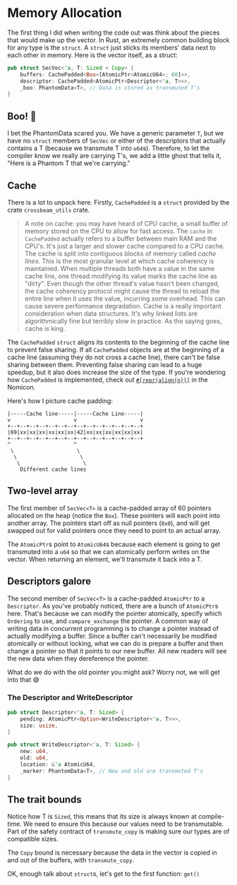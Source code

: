 # Memory Allocation

The first thing I did when writing the code out was think about the pieces that
would make up the vector. In Rust, an extremely common building block for any
type is the `struct`. A `struct` just sticks its members' data next to each
other in memory. Here is the vector itself, as a struct:

```rust
pub struct SecVec<'a, T: Sized + Copy> {
    buffers: CachePadded<Box<[AtomicPtr<AtomicU64>; 60]>>,
    descriptor: CachePadded<AtomicPtr<Descriptor<'a, T>>>,
    _boo: PhantomData<T>, // Data is stored as transmuted T's
}
```

## Boo! 👻

I bet the PhantomData scared you. We have a generic parameter `T`, but we have no
`struct` members of `SecVec` or either of the descriptors that actually contains
a T (because we transmute T into `u64`s). Therefore, to let the compiler know we
really are carrying T's, we add a little ghost that tells it, "Here is a Phantom
T that we're carrying."

## Cache

There is a lot to unpack here. Firstly, `CachePadded` is a `struct` provided by
the crate `crossbeam_utils` crate.

> A note on cache: you may have heard of CPU cache, a small buffer of memory
> stored on the CPU to allow for fast access. The `cache` in `CachePadded`
> actually refers to a buffer between main RAM and the CPU's. It's just a larger
> and slower cache compared to a CPU cache. The cache is split into contiguous
> blocks of memory called _cache lines_. This is the most granular level at
> which cache coherency is maintained. When multiple threads both have a value
> in the same cache line, one thread modifying its value marks the cache line as
> "dirty". Even though the other thread's value hasn't been changed, the cache
> coherency protocol might cause the thread to reload the entire line when it
> uses the value, incurring some overhead. This can cause severe performance
> degradation. Cache is a really important consideration when data structures.
> It's why linked lists are algorithmically fine but terribly slow in practice.
> As the saying goes, cache is king.

The `CachePadded` `struct` aligns its contents to the beginning of the cache
line to prevent false sharing. If all `CachePadded` objects are at the beginning
of a cache line (assuming they do not cross a cache line), there can't be false
sharing between them. Preventing false sharing can lead to a huge speedup, but
it also does increase the size of the type. If you're wondering how
`CachePadded` is implemented, check out
[`#[repr(align(n))]`](https://doc.rust-lang.org/nomicon/other-reprs.html) in the
Nomicon.

Here's how I picture cache padding:

```
|-----Cache line-----|-----Cache Line-----|
v                    v                    v
+--+--+--+--+--+--+--+--+--+--+--+--+--+--+
|69|xx|xx|xx|xx|xx|xx|42|xx|xx|xx|xx|xx|xx|
+--+--+--+--+--+--+--+--+--+--+--+--+--+--+
^                    ^
 \                    \
  \                    \
   \                    \
    Different cache lines
```

## Two-level array

The first member of `SecVec<T>` is a cache-padded array of 60 pointers allocated
on the heap (notice the `Box`). These pointers will each point into another
array. The pointers start off as null pointers (`0x0`), and will get swapped out
for valid pointers once they need to point to an actual array.

The `AtomicPtr`s point to `AtomicU64`s because each element is going to get
transmuted into a `u64` so that we can atomically perform writes on the vector.
When returning an element, we'll transmute it back into a T.

## Descriptors galore

The second member of `SecVec<T>` is a cache-padded `AtomicPtr` to a
`Descriptor`. As you've probably noticed, there are a bunch of `AtomicPtr`s
here. That's because we can modify the pointer atomically, specify which
`Ordering` to use, and `compare_exchange` the pointer. A common way of writing
data in concurrent programming is to change a pointer instead of actually
modifying a buffer. Since a buffer can't necessarily be modified atomically or
without locking, what we can do is prepare a buffer and then change a pointer so
that it points to our new buffer. All new readers will see the new data when
they dereference the pointer.

What do we do with the old pointer you might ask? Worry not, we will get into
that 😅

### The Descriptor and WriteDescriptor

```rust
pub struct Descriptor<'a, T: Sized> {
    pending: AtomicPtr<Option<WriteDescriptor<'a, T>>>,
    size: usize,
}

pub struct WriteDescriptor<'a, T: Sized> {
    new: u64,
    old: u64,
    location: &'a AtomicU64,
    _marker: PhantomData<T>, // New and old are transmuted T's
}
```

## The trait bounds

Notice how T is `Sized`, this means that its size is always known at
compile-time. We need to ensure this because our values need to be transmutable.
Part of the safety contract of `transmute_copy` is making sure our types are of
compatible sizes.

The `Copy` bound is necessary because the data in the vector is copied in and
out of the buffers, with `transmute_copy`.

OK, enough talk about `struct`s, let's get to the first function: `get()`
